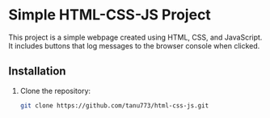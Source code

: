 # Simple HTML-CSS-JS Project

This project is a simple webpage created using HTML, CSS, and JavaScript. It includes buttons that log messages to the browser console when clicked.

## Installation

1. Clone the repository:
   ```bash
   git clone https://github.com/tanu773/html-css-js.git
